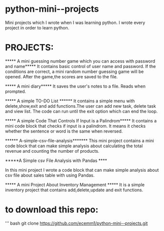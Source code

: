 # python-mini--projects
Mini projects which I wrote when I was learning python.
I wrote every project in order to learn python.
# PROJECTS:
***** A mini guessing number game which you can access with password and name*****
It contains basic control of user name and password. If the conditions are correct, a mini random number guessing game will be opened.
After the game,the scores are saved to the file.

***** A mini diary*****
It saves the user's notes to a file. Reads when prompted.

***** A simple TO-DO List ******
It contains a simple menu with delete,show,exit and add functions.The user can add new task, delete task and view list. The code can run until
the exit option which can end the loop.

***** A simple Code That Controls If Input is a Palindrom*****
It contains a mini code block that checks if input is a palindrom. It means it checks whether the sentence or word is the same when reversed. 

****** A-simple-csv-file-analysis*******
This mini project contains a mini code block that can make simple analysis about calculating the total revenue and counting the number of products.

*****A Simple csv File Analysis with Pandas ****

In this mini project I wrote a code block that can make simple analysis about csv file about sales table with using Pandas.

***** A mini Project About Inventory Management *****
It is a simple inventory project that contains add,delete,update and exit functions.








# to download this repo:
''' bash 
git clone
https://github.com/ecemm1/python-mini--projects.git
